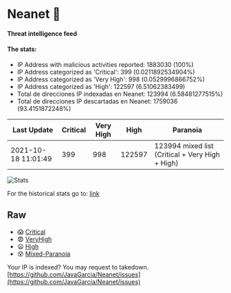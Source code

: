 # Neanet :hocho:
#### Threat intelligence feed
#### The stats:

- IP Address with malicious activities reported: 1883030 (100%)
- IP Address categorized as 'Critical':  399 (0.0211892534904%)
- IP Address categorized as 'Very High':  998 (0.0529996866752%)
- IP Address categorized as 'High':  122597 (6.51062383499)
- Total de direcciones IP indexadas en Neanet:  123994 (6.58481277515%)
- Total de direcciones IP descartadas en Neanet:  1759036 (93.4151872248%)

| Last Update | Critical | Very High | High | Paranoia |
| --- | --- | --- | --- | --- |
| 2021-10-18 11:01:49 | 399 | 998 | 122597 | 123994 mixed list (Critical + Very High + High)|

![Stats](https://docs.google.com/spreadsheets/d/e/2PACX-1vSnaNMIXVabIpDJjufMlzH7poXnshF3mgd8Is1g9ytUEzVsP5my4Trn8f-xkoLLQ38xpL3HtmUexLo6/pubchart?oid=501124687&format=image)

For the historical stats go to: [link](/stats.csv)
## Raw
- :scream: [Critical](https://raw.githubusercontent.com/JavaGarcia/Neanet/master/blacklists/neanet_critical.txt)
- :fearful: [VeryHigh](https://raw.githubusercontent.com/JavaGarcia/Neanet/master/blacklists/neanet_veryHigh.txtt)
- :frowning: [High](https://raw.githubusercontent.com/JavaGarcia/Neanet/master/blacklists/neanet_high.txt)
- :dizzy_face: [Mixed-Paranoia](https://raw.githubusercontent.com/JavaGarcia/Neanet/master/blacklists/neanet_all.txt)


Your IP is indexed? You may request to takedown. [https://github.com/JavaGarcia/Neanet/issues](https://github.com/JavaGarcia/Neanet/issues)



























































































































































































































































































































































































































































































































































































































































































































































































































































































































































































































































































































































































































































































































































































































































































































































































































































































































































































































































































































































































































































































































































































































































































































































































































































































































































































































































































































































































































































































































































































































































































































































































































































































































































































































































































































































































































































































































































































































































































































































































































































































































































































































































































































































































































































































































































































































































































































































































































































































































































































































































































































































































































































































































































































































































































































































































































































































































































































































































































































































































































































































































































































































































































































































































































































































































































































































































































































































































































































































































































































































































































































































































































































































































































































































































































































































































































































































































































































































































































































































































































































































































































































































































































































































































































































































































































































































































































































































































































































































































































































































































































































































































































































































































































































































































































































































































































































































































































